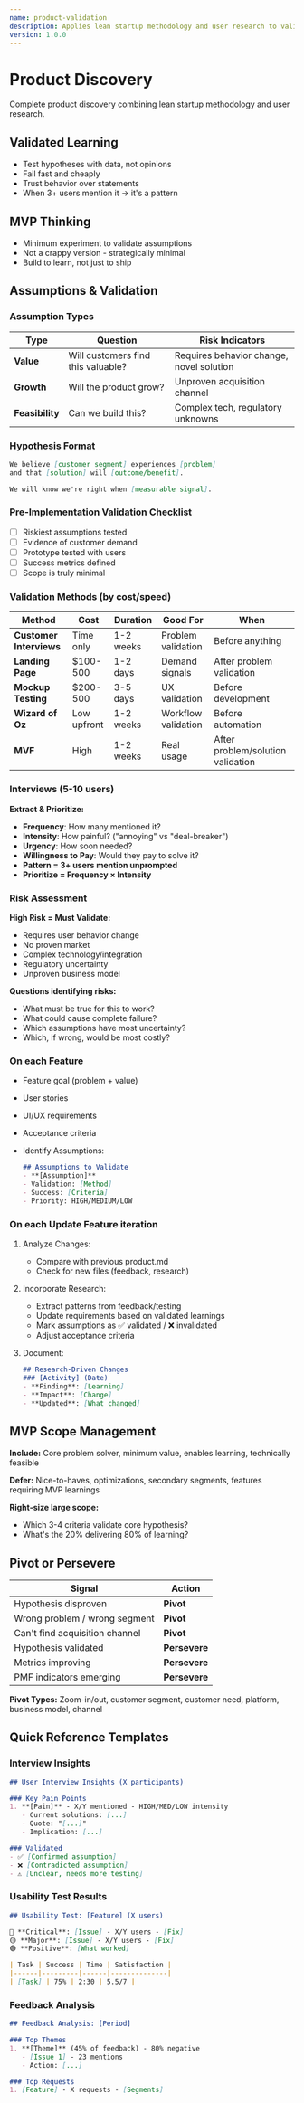 ```yaml
---
name: product-validation
description: Applies lean startup methodology and user research to validate product assumptions, define MVP scope, and prioritize features based on evidence rather than opinions. Use when defining product requirements, validating features, or analyzing user feedback.
version: 1.0.0
---
```

<!-- TODO: NEEDS REVIEW! -->
# Product Discovery

Complete product discovery combining lean startup methodology and user research.

## Validated Learning

- Test hypotheses with data, not opinions
- Fail fast and cheaply
- Trust behavior over statements
- When 3+ users mention it → it's a pattern

## MVP Thinking

- Minimum experiment to validate assumptions
- Not a crappy version - strategically minimal
- Build to learn, not just to ship

## Assumptions & Validation

### Assumption Types

| Type | Question | Risk Indicators |
|------|----------|-----------------|
| **Value** | Will customers find this valuable? | Requires behavior change, novel solution |
| **Growth** | Will the product grow? | Unproven acquisition channel |
| **Feasibility** | Can we build this? | Complex tech, regulatory unknowns |

### Hypothesis Format

```markdown
We believe [customer segment] experiences [problem]
and that [solution] will [outcome/benefit].

We will know we're right when [measurable signal].
```

### Pre-Implementation Validation Checklist

- [ ] Riskiest assumptions tested
- [ ] Evidence of customer demand
- [ ] Prototype tested with users
- [ ] Success metrics defined
- [ ] Scope is truly minimal

### Validation Methods (by cost/speed)

| Method | Cost | Duration | Good For | When |
|--------|------|----------|----------|------|
| **Customer Interviews** | Time only | 1-2 weeks | Problem validation | Before anything |
| **Landing Page** | $100-500 | 1-2 days | Demand signals | After problem validation |
| **Mockup Testing** | $200-500 | 3-5 days | UX validation | Before development |
| **Wizard of Oz** | Low upfront | 1-2 weeks | Workflow validation | Before automation |
| **MVF** | High | 1-2 weeks | Real usage | After problem/solution validation |

### Interviews (5-10 users)

**Extract & Prioritize:**

- **Frequency**: How many mentioned it?
- **Intensity**: How painful? ("annoying" vs "deal-breaker")
- **Urgency**: How soon needed?
- **Willingness to Pay**: Would they pay to solve it?
- **Pattern = 3+ users mention unprompted**
- **Prioritize = Frequency × Intensity**

### Risk Assessment

**High Risk = Must Validate:**

- Requires user behavior change
- No proven market
- Complex technology/integration
- Regulatory uncertainty
- Unproven business model

**Questions identifying risks:**

- What must be true for this to work?
- What could cause complete failure?
- Which assumptions have most uncertainty?
- Which, if wrong, would be most costly?

### On each Feature

- Feature goal (problem + value)
- User stories
- UI/UX requirements
- Acceptance criteria
- Identify Assumptions:

   ```markdown
   ## Assumptions to Validate
   - **[Assumption]**
   - Validation: [Method]
   - Success: [Criteria]
   - Priority: HIGH/MEDIUM/LOW
   ```

### On each Update Feature iteration

1. Analyze Changes:
   - Compare with previous product.md
   - Check for new files (feedback, research)
2. Incorporate Research:
   - Extract patterns from feedback/testing
   - Update requirements based on validated learnings
   - Mark assumptions as ✅ validated / ❌ invalidated
   - Adjust acceptance criteria
3. Document:

   ```markdown
   ## Research-Driven Changes
   ### [Activity] (Date)
   - **Finding**: [Learning]
   - **Impact**: [Change]
   - **Updated**: [What changed]
   ```

## MVP Scope Management

**Include:** Core problem solver, minimum value, enables learning, technically feasible

**Defer:** Nice-to-haves, optimizations, secondary segments, features requiring MVP learnings

**Right-size large scope:**

- Which 3-4 criteria validate core hypothesis?
- What's the 20% delivering 80% of learning?

## Pivot or Persevere

| Signal | Action |
|--------|--------|
| Hypothesis disproven | **Pivot** |
| Wrong problem / wrong segment | **Pivot** |
| Can't find acquisition channel | **Pivot** |
| Hypothesis validated | **Persevere** |
| Metrics improving | **Persevere** |
| PMF indicators emerging | **Persevere** |

**Pivot Types:** Zoom-in/out, customer segment, customer need, platform, business model, channel

## Quick Reference Templates

### Interview Insights

```markdown
## User Interview Insights (X participants)

### Key Pain Points
1. **[Pain]** - X/Y mentioned - HIGH/MED/LOW intensity
   - Current solutions: [...]
   - Quote: "[...]"
   - Implication: [...]

### Validated
- ✅ [Confirmed assumption]
- ❌ [Contradicted assumption]
- ⚠️ [Unclear, needs more testing]
```

### Usability Test Results

```markdown
## Usability Test: [Feature] (X users)

🔴 **Critical**: [Issue] - X/Y users - [Fix]
🟡 **Major**: [Issue] - X/Y users - [Fix]
🟢 **Positive**: [What worked]

| Task | Success | Time | Satisfaction |
|------|---------|------|--------------|
| [Task] | 75% | 2:30 | 5.5/7 |
```

### Feedback Analysis

```markdown
## Feedback Analysis: [Period]

### Top Themes
1. **[Theme]** (45% of feedback) - 80% negative
   - [Issue 1] - 23 mentions
   - Action: [...]

### Top Requests
1. [Feature] - X requests - [Segments]
```
